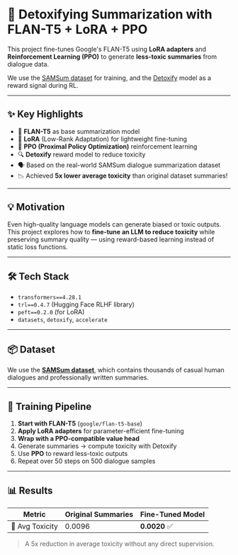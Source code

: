 # 🚀 Detoxifying Summarization with FLAN-T5 + LoRA + PPO

This project fine-tunes Google's FLAN-T5 using **LoRA adapters** and **Reinforcement Learning (PPO)** to generate **less-toxic summaries** from dialogue data.

We use the [SAMSum dataset](https://huggingface.co/datasets/samsum) for training, and the [Detoxify](https://github.com/unitaryai/detoxify) model as a reward signal during RL.

---

## ✨ Key Highlights

- 🧠 **FLAN-T5** as base summarization model
- 🔧 **LoRA** (Low-Rank Adaptation) for lightweight fine-tuning
- 🎯 **PPO (Proximal Policy Optimization)** reinforcement learning
- 🔍 **Detoxify** reward model to reduce toxicity
- 🗣️ Based on the real-world SAMSum dialogue summarization dataset
- 📉 Achieved **5x lower average toxicity** than original dataset summaries!

---

## 💡 Motivation

Even high-quality language models can generate biased or toxic outputs.  
This project explores how to **fine-tune an LLM to reduce toxicity** while preserving summary quality — using reward-based learning instead of static loss functions.

---

## 🛠️ Tech Stack

- `transformers==4.28.1`
- `trl==0.4.7` (Hugging Face RLHF library)
- `peft==0.2.0` (for LoRA)
- `datasets`, `detoxify`, `accelerate`

---

## 📦 Dataset

We use the **[SAMSum dataset](https://huggingface.co/datasets/samsum)**, which contains thousands of casual human dialogues and professionally written summaries.

---

## 🧪 Training Pipeline

1. **Start with FLAN-T5** (`google/flan-t5-base`)
2. **Apply LoRA adapters** for parameter-efficient fine-tuning
3. **Wrap with a PPO-compatible value head**
4. Generate summaries → compute toxicity with Detoxify
5. Use **PPO** to reward less-toxic outputs
6. Repeat over 50 steps on 500 dialogue samples

---

## 📊 Results

| Metric             | Original Summaries | Fine-Tuned Model |
|--------------------|--------------------|------------------|
| 🤬 Avg Toxicity     | 0.0096             | **0.0020** ✅     |

> A 5x reduction in average toxicity without any direct supervision.


